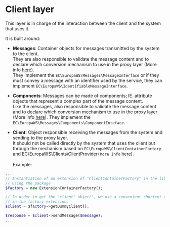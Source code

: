 # Client layer

This layer is in charge of the interaction between the client and the system that uses it.

It is built around:
- **Messages**: Container objects for messages transmitted by the system to the client.<br />
 They are also responsible to validate the message content and to declare which 
 conversion mechanism to use in the proxy layer (More info [here](03-proxy-layer.md)).<br />
 They implement the `EC\EuropaWS\Messages\MessageInterface` or if they must convey a message with 
 an identifier used by the service, they can implement `EC\EuropaWS\IdentifiableMessageInterface`. 
 
- **Components**: Messages can be made of components; IE. attribute objects that represent a complex 
part of the message content.<br />
Like the messages, also responsible to validate the message content and to declare which conversion mechanism 
to use in the proxy layer (More info [here](03-proxy-layer.md)).
They implement the `EC\EuropaWS\Messages\Components\ComponentInteface`.
 
- **Client**: Object responsible receiving the messages from the system and sending to the proxy layer.<br />
It should not be called directly by the system that uses the client but through the mechanism based on 
`EC\EuropaWS\ClientContainerFactory` and EC\EuropaWS\Clients\ClientProvider` (More info `
[here](01-client-container-factory.md)).<br /><br />
Example:

```php
...
// Instantiation of an extension of "ClientContainerFactory" in the library 
// using the package
$factory = new ExtensionContainerFactory();

// In order to get the "client" object", we use a convenient shortcut exposed
// in the factory extension.
$client = $factory->getDummyClient();

$response = $client->sendMessage($message);
...
```
